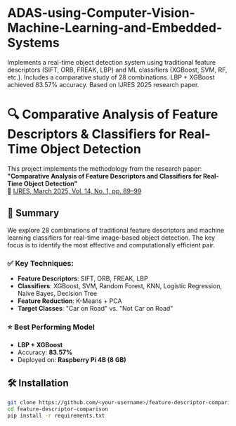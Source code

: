 # ADAS-using-Computer-Vision-Machine-Learning-and-Embedded-Systems
Implements a real-time object detection system using traditional feature descriptors (SIFT, ORB, FREAK, LBP) and ML classifiers (XGBoost, SVM, RF, etc.). Includes a comparative study of 28 combinations. LBP + XGBoost achieved 83.57% accuracy. Based on IJRES 2025 research paper.

# 🔍 Comparative Analysis of Feature Descriptors & Classifiers for Real-Time Object Detection

This project implements the methodology from the research paper:
**"Comparative Analysis of Feature Descriptors and Classifiers for Real-Time Object Detection"**  
📄 [IJRES, March 2025, Vol. 14, No. 1, pp. 89–99](http://ijres.iaescore.com)

## 📌 Summary

We explore 28 combinations of traditional feature descriptors and machine learning classifiers for real-time image-based object detection. The key focus is to identify the most effective and computationally efficient pair.

### ✅ Key Techniques:
- **Feature Descriptors**: SIFT, ORB, FREAK, LBP
- **Classifiers**: XGBoost, SVM, Random Forest, KNN, Logistic Regression, Naive Bayes, Decision Tree
- **Feature Reduction**: K-Means + PCA
- **Target Classes**: "Car on Road" vs. "Not Car on Road"

### ⭐ Best Performing Model
- **LBP + XGBoost**
- Accuracy: **83.57%**
- Deployed on: **Raspberry Pi 4B (8 GB)**

## 🛠 Installation

```bash
git clone https://github.com/<your-username>/feature-descriptor-comparison.git
cd feature-descriptor-comparison
pip install -r requirements.txt
